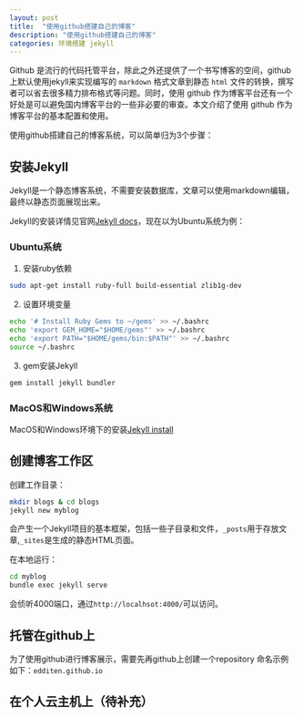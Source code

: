 ```yaml
---
layout: post
title:  "使用github搭建自己的博客"
description: "使用github搭建自己的博客"
categories: 环境搭建 jekyll
---
```

Github 是流行的代码托管平台，除此之外还提供了一个书写博客的空间，github上默认使用jekyll来实现编写的 `markdown` 格式文章到静态 `html` 文件的转换，撰写者可以省去很多精力排布格式等问题。同时，使用 github 作为博客平台还有一个好处是可以避免国内博客平台的一些非必要的审查。本文介绍了使用 github 作为博客平台的基本配置和使用。


使用github搭建自己的博客系统，可以简单归为3个步骤：

## 安装Jekyll 
Jekyll是一个静态博客系统，不需要安装数据库，文章可以使用markdown编辑，最终以静态页面展现出来。

Jekyll的安装详情见官网[Jekyll docs][jekyll-docs]，现在以为Ubuntu系统为例：

### Ubuntu系统
1. 安装ruby依赖
```sh
sudo apt-get install ruby-full build-essential zlib1g-dev
```

2. 设置环境变量
```sh
echo '# Install Ruby Gems to ~/gems' >> ~/.bashrc
echo 'export GEM_HOME="$HOME/gems"' >> ~/.bashrc
echo 'export PATH="$HOME/gems/bin:$PATH"' >> ~/.bashrc
source ~/.bashrc
```

3. gem安装Jekyll
```sh
gem install jekyll bundler
```

### MacOS和Windows系统
MacOS和Windows环境下的安装[Jekyll install][jekyll-install]

## 创建博客工作区

创建工作目录：
```sh
mkdir blogs & cd blogs
jekyll new myblog
```
会产生一个Jekyll项目的基本框架，包括一些子目录和文件，`_posts`用于存放文章,`_sites`是生成的静态HTML页面。

在本地运行：
```sh
cd myblog
bundle exec jekyll serve
```
会侦听4000端口，通过`http://localhsot:4000/`可以访问。

## 托管在github上
为了使用github进行博客展示，需要先再github上创建一个repository
命名示例如下：`edditen.github.io`


## 在个人云主机上（待补充）



[jekyll-docs]: https://jekyllrb.com/docs/
[jekyll-install]: https://jekyllrb.com/docs/installation/

